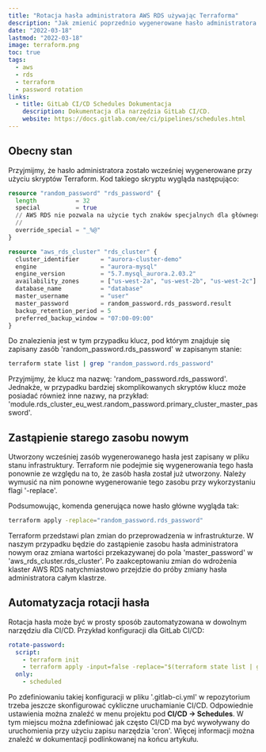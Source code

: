 ```yaml
---
title: "Rotacja hasła administratora AWS RDS używając Terraforma"
description: "Jak zmienić poprzednio wygenerowane hasło administratora w AWS RDS przy użyciu Terraforma."
date: "2022-03-18"
lastmod: "2022-03-18"
image: terraform.png
toc: true
tags:
  - aws
  - rds
  - terraform
  - password rotation
links:
  - title: GitLab CI/CD Schedules Dokumentacja
    description: Dokumentacja dla narzędzia GitLab CI/CD.
    website: https://docs.gitlab.com/ee/ci/pipelines/schedules.html
---
```


## Obecny stan

Przyjmijmy, że hasło administratora zostało wcześniej wygenerowane przy użyciu
skryptów Terraform. Kod takiego skryptu wygląda następująco:

```tf
resource "random_password" "rds_password" {
  length           = 32
  special          = true
  // AWS RDS nie pozwala na użycie tych znaków specjalnych dla głównego hasła
  // 
  override_special = "_%@"
}

resource "aws_rds_cluster" "rds_cluster" {
  cluster_identifier      = "aurora-cluster-demo"
  engine                  = "aurora-mysql"
  engine_version          = "5.7.mysql_aurora.2.03.2"
  availability_zones      = ["us-west-2a", "us-west-2b", "us-west-2c"]
  database_name           = "database"
  master_username         = "user"
  master_password         = random_password.rds_password.result
  backup_retention_period = 5
  preferred_backup_window = "07:00-09:00"
}
```

Do znalezienia jest w tym przypadku klucz, pod którym znajduje się zapisany
zasób 'random_password.rds_password' w zapisanym stanie:

```bash {linenos=false}
terraform state list | grep "random_password.rds_password"
```

Przyjmijmy, że klucz ma nazwę: 'random_password.rds_password'. Jednakże, w
przypadku bardziej skomplikowanych skryptów klucz może posiadać również inne
nazwy, na przykład:
'module.rds_cluster_eu_west.random_password.primary_cluster_master_password'.

## Zastąpienie starego zasobu nowym

Utworzony wcześniej zasób wygenerowanego hasła jest zapisany w pliku stanu
infrastruktury. Terraform nie podejmie się wygenerowania tego hasła ponownie ze
względu na to, że zasób hasła został już utworzony. Należy wymusić na nim
ponowne wygenerowanie tego zasobu przy wykorzystaniu flagi '-replace'.

Podsumowując, komenda generująca nowe hasło główne wygląda tak:

```bash {linenos=false}
terraform apply -replace="random_password.rds_password"
```

Terraform przedstawi plan zmian do przeprowadzenia w infrastrukturze. W naszym
przypadku będzie do zastąpienie zasobu hasła administratora nowym oraz zmiana
wartości przekazywanej do pola 'master_password' w
'aws_rds_cluster.rds_cluster'. Po zaakceptowaniu zmian do wdrożenia klaster AWS
RDS natychmiastowo przejdzie do próby zmiany hasła administratora całym
klastrze.

## Automatyzacja rotacji hasła

Rotacja hasła może być w prosty sposób zautomatyzowana w dowolnym narzędziu dla
CI/CD. Przykład konfiguracji dla GitLab CI/CD:

```yaml
rotate-password:
  script:
    - terraform init
    - terraform apply -input=false -replace="$(terraform state list | grep random_password.rds_password)"
  only:
    - scheduled
```

Po zdefiniowaniu takiej konfiguracji w pliku '.gitlab-ci.yml' w repozytorium
trzeba jeszcze skonfigurować cykliczne uruchamianie CI/CD. Odpowiednie
ustawienia można znaleźć w menu projektu pod **CI/CD -> Schedules**. W tym
miejscu można zdefiniować jak często CI/CD ma być wywoływany do uruchomienia
przy użyciu zapisu narzędzia 'cron'. Więcej informacji można znaleźć w
dokumentacji podlinkowanej na końcu artykułu.
